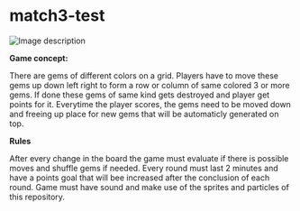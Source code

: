 # match3-test

![Image description](https://raw.githubusercontent.com/PlayKids/match3-test/master/ComboGif.gif?token=ACIXP4ZNFQ7AM6LNNIJRYE262VS2G)

**Game concept:**

There are gems of different colors on a grid. Players have to move these gems up down left right to form a row or column of same colored 3 or more gems. If done these gems of same kind gets destroyed and player get points for it. Everytime the player scores, the gems need to be moved down and freeing up place for new gems that will be automaticly generated on top.

**Rules**

After every change in the board the game must evaluate if there is possible moves and shuffle gems if needed.
Every round must last 2 minutes and have a points goal that will bee increased after the conclusion of each round.
Game must have sound and make use of the sprites and particles of this repository.
